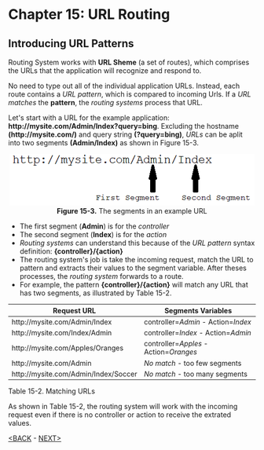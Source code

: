 # Chapter 15: URL Routing

## Introducing URL Patterns
Routing System works with **URL Sheme** (a set of routes), which comprises the URLs that the application will recognize and respond to.

No need to type out all of the individual application URLs. Instead, each route contains a *URL pattern*, which is compared to incoming Urls. If a *URL matches* the **pattern**, the *routing systems* process that URL. 

Let's start with a URL for the example application: **http<nolink>://mysite.com/Admin/Index?query=bing**. Excluding the hostname **(http<nolink>://mysite.com/)** and query string **(?query=bing)**, *URLs* can be aplit into two segments **(Admin/Index)** as shown in Figure 15-3.
    
<p align="center">
    <img src="ch15-Pictures/Figure 15-3.png" /><br />
    <b>Figure 15-3.</b> The segments in an example URL
</p>  

* The first segment (**Admin**) is for the *controller*
* The second segment (**Index**) is for the *action*
* *Routing systems* can understand this because of the *URL pattern* syntax definition: **{controller}/{action}**
* The routing system's job is take the incoming request, match the URL to pattern and extracts their values to the segment variable. After theses processes, the *routing system* forwards to a route.
* For example, the pattern **{controller}/{action}** will match any URL that has two segments, as illustrated by Table 15-2.  

Request URL|Segments Variables
---------|--------
http<noLink>://mysite.com/Admin/Index | controller=*Admin* - Action=*Index*
http<noLink>://mysite.com/Index/Admin | controller=*Index* - Action=*Admin*
http<noLink>://mysite.com/Apples/Oranges | controller=*Apples* - Action=*Oranges*
http<noLink>://mysite.com/Admin | *No match* - too few segments
http<noLink>://mysite.com/Admin/Index/Soccer | *No match* - too many segments

Table 15-2. Matching URLs

As shown in Table 15-2, the routing system will work with the incoming request even if there is no controller or action to receive the extrated values.

[<BACK](https://github.com/deyran/asp-dot-net-training/blob/main/pro-asp-net-mvc/chapter-15/aa-preparing-the-example-project.md) - [NEXT>](https://github.com/deyran/asp-dot-net-training/blob/main/pro-asp-net-mvc/chapter-15/dd-creating-and-registering-a-simple-route.md)

<!--
> SUMMARRY AND UPDATE ==========================
.
> CONTENTS =====================================
# Chapter 15: URL Routing
## Introducing URL Patterns 
.
> GITHUB =====================================
https://github.com/deyran/asp-dot-net-training/blob/main/pro-asp-net-mvc/chapter-15/bb-introducing-url-patterns.md
.
> # ==========================================
#DotNet #csharp #csharpdotnet #dotnetcore #csharpdeveloper #dotnetdevelopers #aspnetcore #ASPNET #aspdotnet #IT #developer #TI #tecnologia #DevOps #desenvolvedor #programador #software #homeoffice #dev #tecnologiadainformacao #devs #code #programacao #programação #tecnologiadainformação #sistemasdeinformação #engenhariadesoftware #GitHub #ASPNETMVC #ASPNET #MVC #core #MVC #route #urlroute #urlroting #urlpatterns #RoutingSystem
-->
